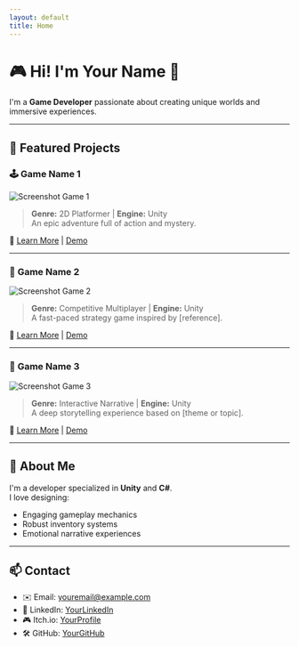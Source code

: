 ```yaml
---
layout: default
title: Home
---
```


# 🎮 Hi! I'm **Your Name** 👾

I'm a **Game Developer** passionate about creating unique worlds and immersive experiences.

---

## 🚀 Featured Projects

### 🕹️ **Game Name 1**
![Screenshot Game 1](assets/game1.png)
> **Genre:** 2D Platformer | **Engine:** Unity  
> An epic adventure full of action and mystery.

🔗 [Learn More](#) | [Demo](#)

---

### 🎲 **Game Name 2**
![Screenshot Game 2](assets/game2.png)
> **Genre:** Competitive Multiplayer | **Engine:** Unity  
> A fast-paced strategy game inspired by [reference].

🔗 [Learn More](#) | [Demo](#)

---

### 📖 **Game Name 3**
![Screenshot Game 3](assets/game3.png)
> **Genre:** Interactive Narrative | **Engine:** Unity  
> A deep storytelling experience based on [theme or topic].

🔗 [Learn More](#) | [Demo](#)

---

## 👤 About Me

I'm a developer specialized in **Unity** and **C#**.  
I love designing:

- Engaging gameplay mechanics
- Robust inventory systems
- Emotional narrative experiences

---

## 📫 Contact

- ✉️ Email: [youremail@example.com](mailto:youremail@example.com)
- 💼 LinkedIn: [YourLinkedIn](#)
- 🎮 Itch.io: [YourProfile](#)
- 🛠️ GitHub: [YourGitHub](#)
